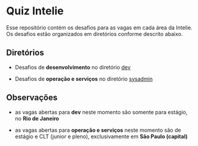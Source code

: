 # Quiz Intelie

Esse repositório contém os desafios para as vagas em cada área da Intelie. Os desafios estão organizados em diretórios conforme descrito abaixo.

## Diretórios

* Desafios de **desenvolvimento** no diretório [dev](https://github.com/intelie/quiz/tree/master/dev)

* Desafios de **operação e serviços** no diretório [sysadmin](https://github.com/intelie/quiz/tree/master/sysadmin)

## Observações

* as vagas abertas para **dev** neste momento são somente para estágio, no **Rio de Janeiro**

* as vagas abertas para **operação e serviços** neste momento são de estágio e CLT (junior e pleno), exclusivamente em **São Paulo (capital)**
